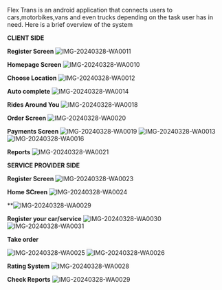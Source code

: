 Flex Trans is an android application that connects users to cars,motorbikes,vans and even trucks depending on the task user has in need.
Here is a brief overview of the system


**CLIENT SIDE**

**Register Screen**
![IMG-20240328-WA0011](https://github.com/gradan-hash/uberlike/assets/80700768/d5659400-a576-4646-8d2f-61d21ebc4e38)

**Homepage Screen**
![IMG-20240328-WA0010](https://github.com/gradan-hash/uberlike/assets/80700768/4ddc17d5-608b-41a5-a97d-b0b50ace243a)

**Choose Location**
![IMG-20240328-WA0012](https://github.com/gradan-hash/uberlike/assets/80700768/25d26211-97fb-4671-9f05-3d3033025375)

**Auto complete**
![IMG-20240328-WA0014](https://github.com/gradan-hash/uberlike/assets/80700768/20352f3c-a0da-4a15-8b40-82d210b23d07)

**Rides Around You**
![IMG-20240328-WA0018](https://github.com/gradan-hash/uberlike/assets/80700768/209f5af4-edc7-4678-bf25-afe7c3eb6522)

**Order Screen**
![IMG-20240328-WA0020](https://github.com/gradan-hash/uberlike/assets/80700768/19ca886d-f3ec-427f-9e4f-8c27ed52e6c0)

**Payments Screen**
![IMG-20240328-WA0019](https://github.com/gradan-hash/uberlike/assets/80700768/37f7e5be-9737-4104-9773-d425149bfa2c)
![IMG-20240328-WA0013](https://github.com/gradan-hash/uberlike/assets/80700768/0721ba1f-5f9a-4ccd-b4ba-9016b3c6cb0e)
![IMG-20240328-WA0016](https://github.com/gradan-hash/uberlike/assets/80700768/7b893a76-92ec-4c81-bef0-0e4096a89c85)

**Reports**
![IMG-20240328-WA0021](https://github.com/gradan-hash/uberlike/assets/80700768/06074677-a0af-4dd9-a8d9-f0a5073727f6)

**SERVICE PROVIDER SIDE**

**Register Screen**
![IMG-20240328-WA0023](https://github.com/gradan-hash/uberlike/assets/80700768/74b242ec-4134-4594-8703-3a795b511d4c)

**Home SCreen** 
![IMG-20240328-WA0024](https://github.com/gradan-hash/uberlike/assets/80700768/c1621915-5a1e-4dc2-9915-aedd5cd9fd1c)

**![IMG-20240328-WA0029](https://github.com/gradan-hash/uberlike/assets/80700768/9b0a51e0-e903-4288-82eb-be58c25f1682)


**Register your car/service**
![IMG-20240328-WA0030](https://github.com/gradan-hash/uberlike/assets/80700768/427348ab-3101-4fd5-94e0-b930313366d8)
![IMG-20240328-WA0031](https://github.com/gradan-hash/uberlike/assets/80700768/915eda9a-dcaa-413d-b79f-e2ddb9d6a0d2)


**Take order**

![IMG-20240328-WA0025](https://github.com/gradan-hash/uberlike/assets/80700768/1b0089a0-9163-4abb-991d-3ed18591a860)
![IMG-20240328-WA0026](https://github.com/gradan-hash/uberlike/assets/80700768/4d467f58-3747-4446-8bf3-4380a8fc26af)

**Rating System**
![IMG-20240328-WA0028](https://github.com/gradan-hash/uberlike/assets/80700768/23deb7e1-3b63-4f32-a013-0fe06992d262)

**Check Reports**
![IMG-20240328-WA0029](https://github.com/gradan-hash/uberlike/assets/80700768/a8f109ed-11b0-4213-8d00-6818274c5ba5)





